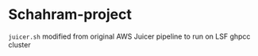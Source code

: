 # Schahram-project
`juicer.sh` modified from original AWS Juicer pipeline to run on LSF ghpcc cluster
